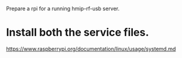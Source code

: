 Prepare a rpi for a running hmip-rf-usb server.

# Install both the service files.

https://www.raspberrypi.org/documentation/linux/usage/systemd.md
